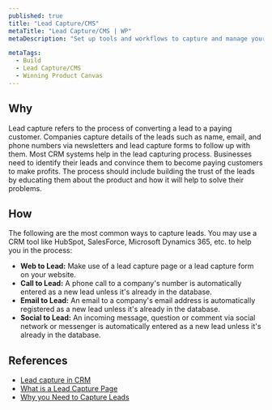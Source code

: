 ```yaml
---
published: true
title: "Lead Capture/CMS"
metaTitle: "Lead Capture/CMS | WP"
metaDescription: "Set up tools and workflows to capture and manage your potential customers. Invest in a Customer Relationship Management system to automate and provide a consistent experience."

metaTags:
  - Build
  - Lead Capture/CMS
  - Winning Product Canvas
---
```


## Why
Lead capture refers to the process of converting a lead to a paying customer. Companies capture details of the leads such as name, email, and phone numbers via newsletters and lead capture forms to follow up with them. Most CRM systems help in the lead capturing process. Businesses need to identify their leads and convince them to become paying customers to make profits. The process should include building the trust of the leads by educating them about the product and how it will help to solve their problems.

## How
The following are the most common ways to capture leads. You may use a CRM tool like HubSpot, SalesForce, Microsoft Dynamics 365, etc. to help you in the process:
- **Web to Lead:** Make use of a lead capture page or a lead capture form on your website.
- **Call to Lead:** A phone call to a company's number is automatically entered as a new lead unless it's already in the database.
- **Email to Lead:** An email to a company's email address is automatically registered as a new lead unless it's already in the database.
- **Social to Lead:** An incoming message, question or comment via social network or messenger is automatically entered as a new lead unless it's already in the database.

## References

- [Lead capture in CRM](https://www.bitrix24.com/glossary/what-is-lead-capture-crm-definition.php)
- [What is a Lead Capture Page](https://instapage.com/what-is-a-lead-capture-page)
- [Why you Need to Capture Leads](https://www.process.st/why-you-need-to-capture-leads-on-your-company-website/)
